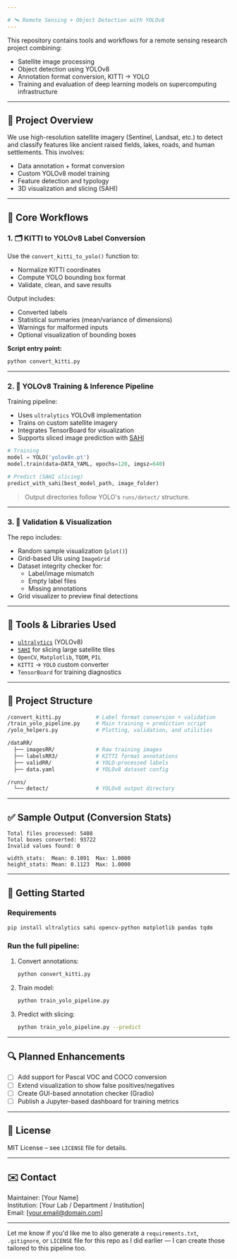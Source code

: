 ```yaml
---

# 🛰️ Remote Sensing + Object Detection with YOLOv8
---
```

This repository contains tools and workflows for a remote sensing research project combining:
- Satellite image processing
- Object detection using YOLOv8
- Annotation format conversion, KITTI -> YOLO
- Training and evaluation of deep learning models on supercomputing infrastructure

---

## 📌 Project Overview

We use high-resolution satellite imagery (Sentinel, Landsat, etc.) to detect and classify features like ancient raised fields, lakes, roads, and human settlements. This involves:

- Data annotation + format conversion
- Custom YOLOv8 model training
- Feature detection and typology
- 3D visualization and slicing (SAHI)

---

## 🧭 Core Workflows

### 1. 🗂 KITTI to YOLOv8 Label Conversion

Use the `convert_kitti_to_yolo()` function to:
- Normalize KITTI coordinates
- Compute YOLO bounding box format
- Validate, clean, and save results

Output includes:
- Converted labels
- Statistical summaries (mean/variance of dimensions)
- Warnings for malformed inputs
- Optional visualization of bounding boxes

**Script entry point:**  
```bash
python convert_kitti.py
```

---

### 2. 🧠 YOLOv8 Training & Inference Pipeline

Training pipeline:
- Uses `ultralytics` YOLOv8 implementation
- Trains on custom satellite imagery
- Integrates TensorBoard for visualization
- Supports sliced image prediction with [SAHI](https://github.com/obss/sahi)

```python
# Training
model = YOLO('yolov8n.pt')
model.train(data=DATA_YAML, epochs=120, imgsz=640)

# Predict (SAHI slicing)
predict_with_sahi(best_model_path, image_folder)
```

> Output directories follow YOLO's `runs/detect/` structure.

---

### 3. 🧪 Validation & Visualization

The repo includes:
- Random sample visualization (`plot()`)
- Grid-based UIs using `ImageGrid`
- Dataset integrity checker for:
  - Label/image mismatch
  - Empty label files
  - Missing annotations
- Grid visualizer to preview final detections

---

## 🔬 Tools & Libraries Used

- [`ultralytics`](https://github.com/ultralytics/ultralytics) (YOLOv8)
- [`SAHI`](https://github.com/obss/sahi) for slicing large satellite tiles
- `OpenCV`, `Matplotlib`, `TQDM`, `PIL`
- `KITTI` → `YOLO` custom converter
- `TensorBoard` for training diagnostics

---

## 📁 Project Structure

```bash
/convert_kitti.py           # Label format conversion + validation
/train_yolo_pipeline.py     # Main training + prediction script
/yolo_helpers.py            # Plotting, validation, and utilities

/dataRR/
  ├── imagesRR/             # Raw training images
  ├── labelsRR3/            # KITTI format annotations
  ├── validRR/              # YOLO-processed labels
  ├── data.yaml             # YOLOv8 dataset config

/runs/
  └── detect/               # YOLOv8 output directory
```

---

## ✅ Sample Output (Conversion Stats)

```
Total files processed: 5408
Total boxes converted: 93722
Invalid values found: 0

width_stats:  Mean: 0.1091  Max: 1.0000
height_stats: Mean: 0.1123  Max: 1.0000
```

---

## 🚀 Getting Started

### Requirements
```bash
pip install ultralytics sahi opencv-python matplotlib pandas tqdm
```

### Run the full pipeline:
1. Convert annotations:
   ```bash
   python convert_kitti.py
   ```
2. Train model:
   ```bash
   python train_yolo_pipeline.py
   ```
3. Predict with slicing:
   ```bash
   python train_yolo_pipeline.py --predict
   ```

---

## 🔍 Planned Enhancements

- [ ] Add support for Pascal VOC and COCO conversion
- [ ] Extend visualization to show false positives/negatives
- [ ] Create GUI-based annotation checker (Gradio)
- [ ] Publish a Jupyter-based dashboard for training metrics

---

## 📄 License

MIT License – see `LICENSE` file for details.

---

## ✉️ Contact

Maintainer: [Your Name]  
Institution: [Your Lab / Department / Institution]  
Email: [your.email@domain.com]

---

Let me know if you'd like me to also generate a `requirements.txt`, `.gitignore`, or `LICENSE` file for this repo as I did earlier — I can create those tailored to this pipeline too.

